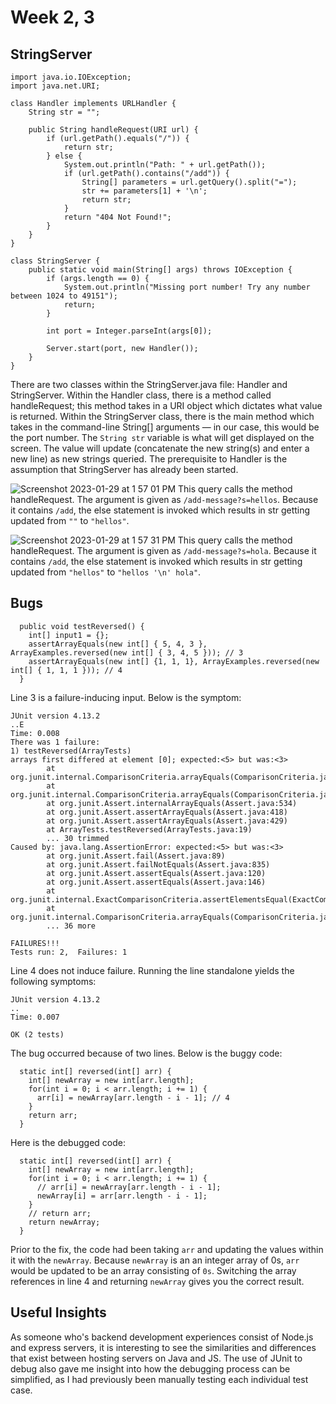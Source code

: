 # Week 2, 3

## StringServer
```
import java.io.IOException;
import java.net.URI;

class Handler implements URLHandler {
    String str = "";

    public String handleRequest(URI url) {
        if (url.getPath().equals("/")) {
            return str;
        } else {
            System.out.println("Path: " + url.getPath());
            if (url.getPath().contains("/add")) {
                String[] parameters = url.getQuery().split("=");
                str += parameters[1] + '\n';
                return str;
            }
            return "404 Not Found!";
        }
    }
}

class StringServer {
    public static void main(String[] args) throws IOException {
        if (args.length == 0) {
            System.out.println("Missing port number! Try any number between 1024 to 49151");
            return;
        }

        int port = Integer.parseInt(args[0]);

        Server.start(port, new Handler());
    }
}
```
There are two classes within the StringServer.java file: Handler and StringServer. Within the Handler class, there is a method called handleRequest; this method takes in a URI object which dictates what value is returned. Within the StringServer class, there is the main method which takes in the command-line String[] arguments — in our case, this would be the port number. The `String str` variable is what will get displayed on the screen. The value will update (concatenate the new string(s) and enter a new line) as new strings queried. The prerequisite to Handler is the assumption that StringServer has already been started. 


![Screenshot 2023-01-29 at 1 57 01 PM](https://user-images.githubusercontent.com/41757629/215357811-6064a641-2d1e-4c33-a112-fff98cd90a16.png)
This query calls the method handleRequest. The argument is given as `/add-message?s=hellos`. Because it contains `/add`, the else statement is invoked which results in str getting updated from `""` to `"hellos"`.


![Screenshot 2023-01-29 at 1 57 31 PM](https://user-images.githubusercontent.com/41757629/215357826-aa37645e-2930-492e-a82b-eb75309e3f67.png)
This query calls the method handleRequest. The argument is given as `/add-message?s=hola`. Because it contains `/add`, the else statement is invoked which results in str getting updated from `"hellos"` to `"hellos '\n' hola"`.


## Bugs

```
  public void testReversed() {
    int[] input1 = {};
    assertArrayEquals(new int[] { 5, 4, 3 }, ArrayExamples.reversed(new int[] { 3, 4, 5 })); // 3
    assertArrayEquals(new int[] {1, 1, 1}, ArrayExamples.reversed(new int[] { 1, 1, 1 })); // 4
  }
```
Line 3 is a failure-inducing input. Below is the symptom: 

```
JUnit version 4.13.2
..E
Time: 0.008
There was 1 failure:
1) testReversed(ArrayTests)
arrays first differed at element [0]; expected:<5> but was:<3>
        at org.junit.internal.ComparisonCriteria.arrayEquals(ComparisonCriteria.java:78)
        at org.junit.internal.ComparisonCriteria.arrayEquals(ComparisonCriteria.java:28)
        at org.junit.Assert.internalArrayEquals(Assert.java:534)
        at org.junit.Assert.assertArrayEquals(Assert.java:418)
        at org.junit.Assert.assertArrayEquals(Assert.java:429)
        at ArrayTests.testReversed(ArrayTests.java:19)
        ... 30 trimmed
Caused by: java.lang.AssertionError: expected:<5> but was:<3>
        at org.junit.Assert.fail(Assert.java:89)
        at org.junit.Assert.failNotEquals(Assert.java:835)
        at org.junit.Assert.assertEquals(Assert.java:120)
        at org.junit.Assert.assertEquals(Assert.java:146)
        at org.junit.internal.ExactComparisonCriteria.assertElementsEqual(ExactComparisonCriteria.java:8)
        at org.junit.internal.ComparisonCriteria.arrayEquals(ComparisonCriteria.java:76)
        ... 36 more

FAILURES!!!
Tests run: 2,  Failures: 1
```

Line 4 does not induce failure. Running the line standalone yields the following symptoms: 

```
JUnit version 4.13.2
..
Time: 0.007

OK (2 tests)
```

The bug occurred because of two lines. Below is the buggy code:

```
  static int[] reversed(int[] arr) {
    int[] newArray = new int[arr.length];
    for(int i = 0; i < arr.length; i += 1) {
      arr[i] = newArray[arr.length - i - 1]; // 4
    }
    return arr;
  }
```

Here is the debugged code:

```
  static int[] reversed(int[] arr) {
    int[] newArray = new int[arr.length];
    for(int i = 0; i < arr.length; i += 1) {
      // arr[i] = newArray[arr.length - i - 1];
      newArray[i] = arr[arr.length - i - 1];
    }
    // return arr;
    return newArray; 
  }
```
Prior to the fix, the code had been taking `arr` and updating the values within it with the `newArray`. Because `newArray` is an an integer array of 0s, `arr` would be updated to be an array consisting of `0s`. Switching the array references in line 4 and returning `newArray` gives you the correct result. 


## Useful Insights
As someone who's backend development experiences consist of Node.js and express servers, it is interesting to see the similarities and differences that exist between hosting servers on Java and JS. The use of JUnit to debug also gave me insight into how the debugging process can be simplified, as I had previously been manually testing each individual test case. 
